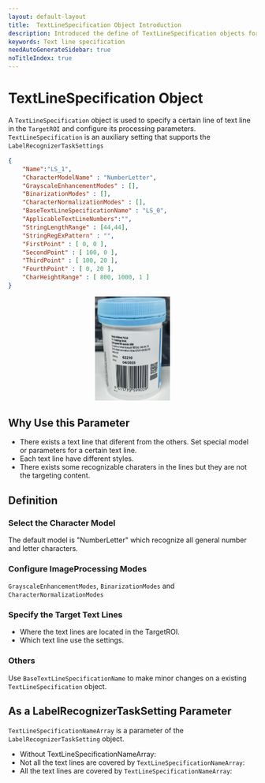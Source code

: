 ```yaml
---
layout: default-layout
title:  TextLineSpecification Object Introduction
description: Introduced the define of TextLineSpecification objects for Dynamsoft Capture Vision.
keywords: Text line specification
needAutoGenerateSidebar: true
noTitleIndex: true
---
```


# TextLineSpecification Object

A `TextLineSpecification` object is used to specify a certain line of text line in the `TargetROI` and configure its processing parameters. `TextLineSpecification` is an auxiliary setting that supports the `LabelRecognizerTaskSettings`

```json
{
    "Name":"LS_1",
    "CharacterModelName" : "NumberLetter",
    "GrayscaleEnhancementModes" : [],
    "BinarizationModes" : [],
    "CharacterNormalizationModes" : [],
    "BaseTextLineSpecificationName" : "LS_0",
    "ApplicableTextLineNumbers":"",
    "StringLengthRange" : [44,44],
    "StringRegExPattern" : "",
    "FirstPoint" : [ 0, 0 ],
    "SecondPoint" : [ 100, 0 ],
    "ThirdPoint" : [ 100, 20 ],
    "FourthPoint" : [ 0, 20 ],
    "CharHeightRange" : [ 800, 1000, 1 ]
}
```

<div align="center">
   <p><img src="../assets/text-line-specification.png" alt="text-line-specification" width="30%" /></p>
   <p></p>
</div>

## Why Use this Parameter
<!--Draft-->
- There exists a text line that diferent from the others. Set special model or parameters for a certain text line.
- Each text line have different styles.
- There exists some recognizable charaters in the lines but they are not the targeting content.

## Definition

### Select the Character Model

The default model is "NumberLetter" which recognize all general number and letter characters.

### Configure ImageProcessing Modes

`GrayscaleEnhancementModes`, `BinarizationModes` and `CharacterNormalizationModes`

### Specify the Target Text Lines

- Where the text lines are located in the TargetROI.
- Which text line use the settings.

### Others

Use `BaseTextLineSpecificationName` to make minor changes on a existing `TextLineSpecification` object.

## As a LabelRecognizerTaskSetting Parameter

`TextLineSpecificationNameArray` is a parameter of the `LabelRecognizerTaskSetting` object.

- Without TextLineSpecificationNameArray:
- Not all the text lines are covered by `TextLineSpecificationNameArray`:
- All the text lines are covered by `TextLineSpecificationNameArray`:
